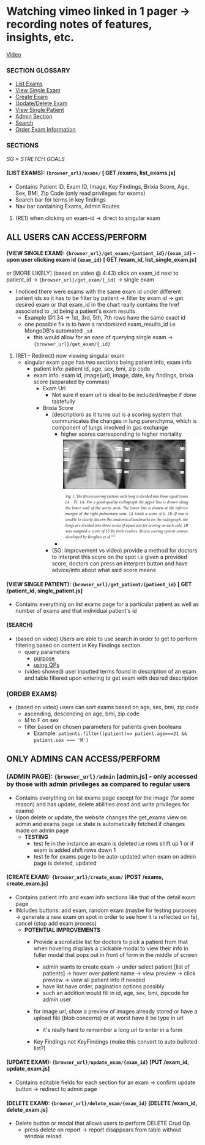 # Watching vimeo linked in 1 pager -> recording notes of features, insights, etc.

[Video](https://vimeo.com/843234440)

### SECTION GLOSSARY
- [List Exams](#list-exams-browser_urlexams--get-exams-list_examsjs)
- [View Single Exam](#view-single-exam-browser_urlget_examspatient_idexam_id---upon-user-clicking-exam-id-exam_id--get-exam_id-list_single_examjs)
- [Create Exam](#create-exam-browser_urlcreate_exam-post-exams-create_examjs)
- [Update/Delete Exam](#updatedelete-exam-browser_urlupdate_examexam_id-put-exam_id-update_examjs--browser_urldelete_examexam_id-delete-exam_id-delete_examjs)
- [View Single Patient](#view-single-patient-browser_urlget_patientpatient_id--get-patient_id-single_patientjs)
- [Admin Section](#only-admins-can-accessperform)
- [Search](#search)
- [Order Exam Information](#order-exams)

### SECTIONS
_*SG = STRETCH GOALS*_

#### (LIST EXAMS): `{browser_url}/exams/` [ GET /exams, list_exams.js]
- Contains Patient ID, Exam ID, Image, Key Findings, Brixia Score, Age, Sex, BMI, Zip Code (only read privileges for exams)
- Search bar for terms in key findings
- Nav bar containing Exams, Admin Routes

1. (RE1) when clicking on exam-id -> direct to singular exam

## ALL USERS CAN ACCESS/PERFORM

#### (VIEW SINGLE EXAM): `{browser_url}/get_exams/{patient_id}/{exam_id}` - upon user clicking exam id `{exam_id}` [ GET /exam_id, list_single_exam.js]
or [MORE LIKELY] (based on video @ 4:43) click on exam_id next to patient_id -> `{browser_url}/get_exam/{_id}` -> single exam
- I noticed there were exams with the same exam id under different patient ids so it has to be filter by patient -> filter by exam id -> get desired exam or that exam_id in the chart really contains the href associated to _id being a patient's exam results
    * Example @1:34 -> 1st, 3rd, 5th, 7th rows have the same exact id
    * one possible fix is to have a randomized exam_results_id i.e MongoDB's automated `_id`
        - this would allow for an ease of querying single exam -> `{browser_url}/get_exam/{_id}`

1. (RE1 - Redirect) now viewing singular exam
    - singular exam page has two sections being patient info, exam info
        * patient info: patient id, age, sex, bmi, zip code
        * exam info: exam id, image(url), image, date, key findings, brixia score (separated by commas)
            - Exam Url
                - Not sure if exam url is ideal to be included/maybe if done tastefully
            - Brixia Score
                - (description) as it turns out is a scoring system that communicates the changes in lung parenchyma, which is component of lungs involved in gas exchange
                    * higher scores corresponding to higher mortality
                    * ![brixia](./images/image.png)
                - (SG: improvement vs video) provide a method for doctors to interpret this score on the spot i.e given a provided score, doctors can press an interpret button and have advice/info about what said score means

#### (VIEW SINGLE PATIENT): `{browser_url}/get_patient/{patient_id}` [ GET /patient_id, single_patient.js]
- Contains everything on list exams page for a particular patient as well as number of exams and that individual patient's id

#### (SEARCH)
- (based on video) Users are able to use search in order to get to perform filtering based on content in Key Findings section
    * query parameters
        - [purpose](https://stackoverflow.com/questions/30967822/when-do-i-use-path-params-vs-query-params-in-a-restful-api)
        - [using QPs](https://scientyficworld.org/how-to-use-query-parameters-with-react-router/)
    * (video showed) user inputted terms found in description of an exam and table filtered upon entering to get exam with desired description

### (ORDER EXAMS)
- (based on video) users can sort exams based on age, sex, bmi, zip code
    * ascending, descending on age, bmi, zip code
    * M to F on sex
    * filter based on chosen parameters for patients given booleans
        - Example: `patients.filter((patient)=> patient.age===21 && patient.sex === 'M')`

## ONLY ADMINS CAN ACCESS/PERFORM

### (ADMIN PAGE): `{browser_url}/admin` [admin.js] - only accessed by those with admin privileges as compared to regular users

- Contains everything on list exams page except for the image (for some reason) and has update, delete abilities (read and write privileges for exams)
- Upon delete or update, the website changes the get_exams view on admin and exams page i.e state is automatically fetched if changes made on admin page
    * __TESTING__
        * test fe in the instance an exam is deleted i.e rows shift up 1 or if exam is added shift rows down 1
        * test fe for exams page to be auto-updated when exam on admin page is deleted, updated

#### (CREATE EXAM): `{browser_url}/create_exam/` [POST /exams, create_exam.js]
- Contains patient info and exam info sections like that of the detail exam page
- INcludes buttons: add exam, random exam (maybe for testing purposes -> generate a new exam on spot in order to see how it is reflected on fe), cancel (stop add exam process)
    * __POTENTIAL IMPROVEMENTS__
        - Provide a scrollable list for doctors to pick a patient from that when hovering displays a clickable modal to view their info in fuller modal that pops out in front of form in the middle of screen
            - admin wants to create exam -> under select patient [list of patients] -> hover over patient name -> view preview -> click preview -> view all patient info if needed
            - have list have order, pagination options possibly
            * such an addition would fill in id, age, sex, bmi, zipcode for admin user

        - for image url, show a preview of images already stored or have a upload file (blob concerns) or at worst have it be type in url
            * it's really hard to remember a long url to enter in a form
        - Key Findings not KeyFindings (make this convert to auto bulleted list?)

#### (UPDATE EXAM): `{browser_url}/update_exam/{exam_id}` [PUT /exam_id, update_exam.js]
- Contains editable fields for each section for an exam -> confirm update button -> redirect to admin page

#### (DELETE EXAM):  `{browser_url}/delete_exam/{exam_id}` [DELETE /exam_id, delete_exam.js]
- Delete button or modal that allows users to perform DELETE Crud Op
    * press delete on report -> report disappears from table without window reload
